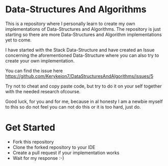 # Data-Structures And Algorithms

This is a repository where I personally learn to create my own implementations of Data-Structures and Algorithms.
The repository is just starting so there are more Data-Structures and Algorithm implementations yet to come.

I have started with the Stack Data-Structure and have created an Issue concerning the aforementioned Data-Structure where you can also try to create your own implementation.

You can find the issue here https://github.com/Kerykeion7/DataStructuresAndAlgorithms/issues/5

Try not to cheat and copy paste code, but try to do it on your self together with the needed research ofcourse.

Good luck, for you and for me, because in al honesty I am a newbie myself to this so do not feel you can not do this or it is too hard, just do.

# Get Started
- Fork this repository
- Clone the forked repository to your IDE
- Create a pull request if your implementation works
- Wait for my response :-)
